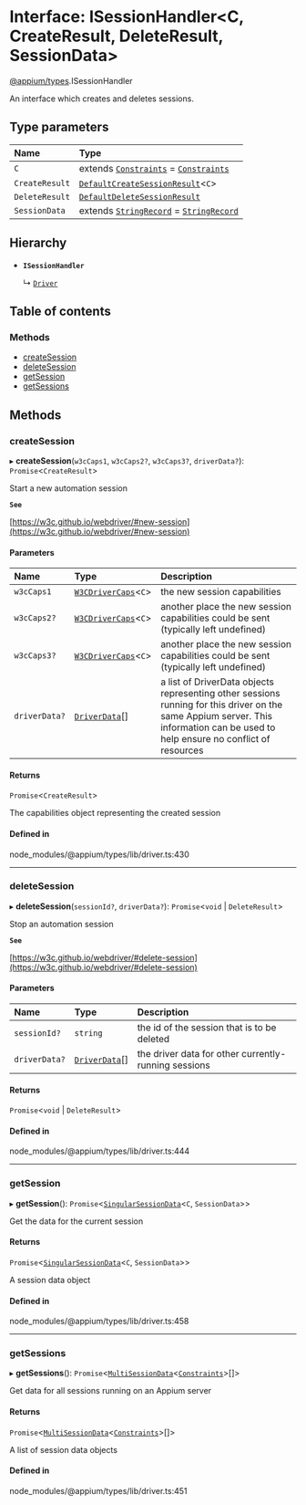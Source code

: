 # Interface: ISessionHandler<C, CreateResult, DeleteResult, SessionData\>

[@appium/types](../modules/appium_types.md).ISessionHandler

An interface which creates and deletes sessions.

## Type parameters

| Name | Type |
| :------ | :------ |
| `C` | extends [`Constraints`](../modules/appium_types.md#constraints) = [`Constraints`](../modules/appium_types.md#constraints) |
| `CreateResult` | [`DefaultCreateSessionResult`](../modules/appium_types.md#defaultcreatesessionresult)<`C`\> |
| `DeleteResult` | [`DefaultDeleteSessionResult`](../modules/appium_types.md#defaultdeletesessionresult) |
| `SessionData` | extends [`StringRecord`](../modules/appium_types.md#stringrecord) = [`StringRecord`](../modules/appium_types.md#stringrecord) |

## Hierarchy

- **`ISessionHandler`**

  ↳ [`Driver`](appium_types.Driver.md)

## Table of contents

### Methods

- [createSession](appium_types.ISessionHandler.md#createsession)
- [deleteSession](appium_types.ISessionHandler.md#deletesession)
- [getSession](appium_types.ISessionHandler.md#getsession)
- [getSessions](appium_types.ISessionHandler.md#getsessions)

## Methods

### createSession

▸ **createSession**(`w3cCaps1`, `w3cCaps2?`, `w3cCaps3?`, `driverData?`): `Promise`<`CreateResult`\>

Start a new automation session

**`See`**

[https://w3c.github.io/webdriver/#new-session](https://w3c.github.io/webdriver/#new-session)

#### Parameters

| Name | Type | Description |
| :------ | :------ | :------ |
| `w3cCaps1` | [`W3CDriverCaps`](../modules/appium_types.md#w3cdrivercaps)<`C`\> | the new session capabilities |
| `w3cCaps2?` | [`W3CDriverCaps`](../modules/appium_types.md#w3cdrivercaps)<`C`\> | another place the new session capabilities could be sent (typically left undefined) |
| `w3cCaps3?` | [`W3CDriverCaps`](../modules/appium_types.md#w3cdrivercaps)<`C`\> | another place the new session capabilities could be sent (typically left undefined) |
| `driverData?` | [`DriverData`](../modules/appium_types.md#driverdata)[] | a list of DriverData objects representing other sessions running for this driver on the same Appium server. This information can be used to help ensure no conflict of resources |

#### Returns

`Promise`<`CreateResult`\>

The capabilities object representing the created session

#### Defined in

node_modules/@appium/types/lib/driver.ts:430

___

### deleteSession

▸ **deleteSession**(`sessionId?`, `driverData?`): `Promise`<`void` \| `DeleteResult`\>

Stop an automation session

**`See`**

[https://w3c.github.io/webdriver/#delete-session](https://w3c.github.io/webdriver/#delete-session)

#### Parameters

| Name | Type | Description |
| :------ | :------ | :------ |
| `sessionId?` | `string` | the id of the session that is to be deleted |
| `driverData?` | [`DriverData`](../modules/appium_types.md#driverdata)[] | the driver data for other currently-running sessions |

#### Returns

`Promise`<`void` \| `DeleteResult`\>

#### Defined in

node_modules/@appium/types/lib/driver.ts:444

___

### getSession

▸ **getSession**(): `Promise`<[`SingularSessionData`](../modules/appium_types.md#singularsessiondata)<`C`, `SessionData`\>\>

Get the data for the current session

#### Returns

`Promise`<[`SingularSessionData`](../modules/appium_types.md#singularsessiondata)<`C`, `SessionData`\>\>

A session data object

#### Defined in

node_modules/@appium/types/lib/driver.ts:458

___

### getSessions

▸ **getSessions**(): `Promise`<[`MultiSessionData`](appium_types.MultiSessionData.md)<[`Constraints`](../modules/appium_types.md#constraints)\>[]\>

Get data for all sessions running on an Appium server

#### Returns

`Promise`<[`MultiSessionData`](appium_types.MultiSessionData.md)<[`Constraints`](../modules/appium_types.md#constraints)\>[]\>

A list of session data objects

#### Defined in

node_modules/@appium/types/lib/driver.ts:451
